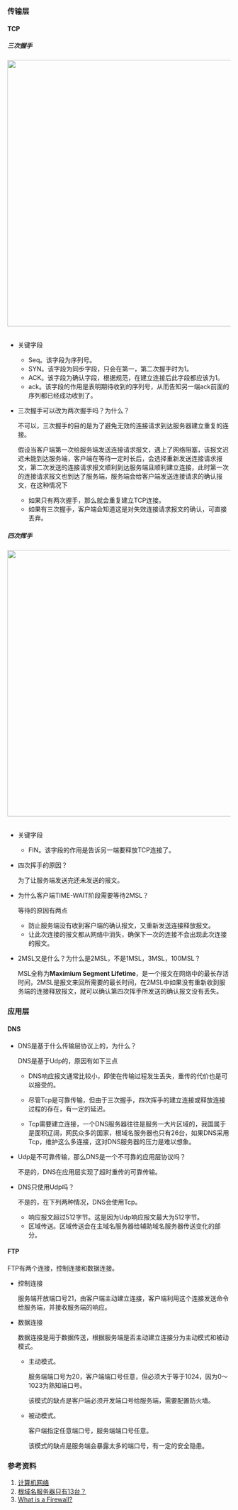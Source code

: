 ### 传输层

#### TCP

##### 三次握手

<div align="center"> <img src="https://cs-notes-1256109796.cos.ap-guangzhou.myqcloud.com/e92d0ebc-7d46-413b-aec1-34a39602f787.png" width="600"/> </div><br>

- 关键字段

  - Seq。该字段为序列号。
  - SYN。该字段为同步字段，只会在第一，第二次握手时为1。
  - ACK。该字段为确认字段，根据规范，在建立连接后此字段都应该为1。
  - ack。该字段的作用是表明期待收到的序列号，从而告知另一端ack前面的序列都已经成功收到了。

- 三次握手可以改为两次握手吗？为什么？

  不可以，三次握手的目的是为了避免无效的连接请求到达服务器建立重复的连接。

  假设当客户端第一次给服务端发送连接请求报文，遇上了网络阻塞，该报文迟迟未能到达服务端，客户端在等待一定时长后，会选择重新发送连接请求报文，第二次发送的连接请求报文顺利到达服务端且顺利建立连接，此时第一次的连接请求报文也到达了服务端，服务端会给客户端发送连接请求的确认报文，在这种情况下

  - 如果只有两次握手，那么就会重复建立TCP连接。
  - 如果有三次握手，客户端会知道这是对失效连接请求报文的确认，可直接丢弃。

##### 四次挥手

<div align="center"> <img src="https://cs-notes-1256109796.cos.ap-guangzhou.myqcloud.com/f87afe72-c2df-4c12-ac03-9b8d581a8af8.jpg" width="600"/> </div><br>

- 关键字段

  - FIN。该字段的作用是告诉另一端要释放TCP连接了。

- 四次挥手的原因？

  为了让服务端发送完还未发送的报文。

- 为什么客户端TIME-WAIT阶段需要等待2MSL？

  等待的原因有两点

  - 防止服务端没有收到客户端的确认报文，又重新发送连接释放报文。
  - 让此次连接的报文都从网络中消失，确保下一次的连接不会出现此次连接的报文。

- 2MSL又是什么？为什么是2MSL，不是1MSL，3MSL，100MSL？

  MSL全称为**Maximium Segment Lifetime**，是一个报文在网络中的最长存活时间，2MSL是报文来回所需要的最长时间，在2MSL中如果没有重新收到服务端的连接释放报文，就可以确认第四次挥手所发送的确认报文没有丢失。

### 应用层

#### DNS

- DNS是基于什么传输层协议上的，为什么？

  DNS是基于Udp的，原因有如下三点

  - DNS响应报文通常比较小，即使在传输过程发生丢失，重传的代价也是可以接受的。
  - 尽管Tcp是可靠传输，但由于三次握手，四次挥手的建立连接或释放连接过程的存在，有一定的延迟。

  - Tcp需要建立连接，一个DNS服务器往往是服务一大片区域的，我国属于是面积辽阔，网民众多的国家，根域名服务器也只有26台，如果DNS采用Tcp，维护这么多连接，这对DNS服务器的压力是难以想象。

- Udp是不可靠传输，那么DNS是一个不可靠的应用层协议吗？

  不是的，DNS在应用层实现了超时重传的可靠传输。

- DNS只使用Udp吗？

  不是的，在下列两种情况，DNS会使用Tcp。

  - 响应报文超过512字节。这是因为Udp响应报文最大为512字节。
  - 区域传送。区域传送会在主域名服务器给辅助域名服务器传送变化的部分。

#### FTP

FTP有两个连接，控制连接和数据连接。

- 控制连接

  服务端开放端口号21，由客户端主动建立连接，客户端利用这个连接发送命令给服务端，并接收服务端的响应。

- 数据连接

  数据连接是用于数据传送，根据服务端是否主动建立连接分为主动模式和被动模式。

  - 主动模式。

    服务端端口号为20，客户端端口号任意，但必须大于等于1024，因为0～1023为熟知端口号。

    该模式的缺点是客户端必须开发端口号给服务端，需要配置防火墙。

  - 被动模式。

    客户端指定任意端口号，服务端端口号任意。

    该模式的缺点是服务端会暴露太多的端口号，有一定的安全隐患。

### 参考资料

1. [计算机网络](https://github.com/CyC2018/CS-Notes/blob/master/notes/%E8%AE%A1%E7%AE%97%E6%9C%BA%E7%BD%91%E7%BB%9C%20-%20%E7%9B%AE%E5%BD%95.md)
2. [根域名服务器只有13台？](https://zhuanlan.zhihu.com/p/107492241)
2. [What is a Firewall?](https://www.youtube.com/watch?v=kDEX1HXybrU&ab_channel=PowerCertAnimatedVideos)

